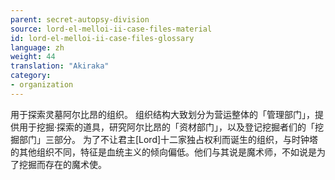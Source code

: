 ```yaml
---
parent: secret-autopsy-division
source: lord-el-melloi-ii-case-files-material
id: lord-el-melloi-ii-case-files-glossary
language: zh
weight: 44
translation: "Akiraka"
category:
- organization
---
```


用于探索灵墓阿尔比昂的组织。
组织结构大致划分为营运整体的「管理部门」，提供用于挖掘·探索的道具，研究阿尔比昂的「资材部门」，以及登记挖掘者们的「挖掘部门」三部分。
为了不让君主[Lord]十二家独占权利而诞生的组织，与时钟塔的其他组织不同，特征是血统主义的倾向偏低。他们与其说是魔术师，不如说是为了挖掘而存在的魔术使。
